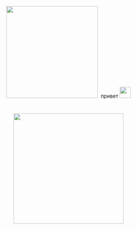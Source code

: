 <div id="Badges" align="center">
<img src="https://komarev.com/ghpvc/?username=CanIHaveOneBurger&label=Dishes+prepared&style=for-the-badge&color=c98f9b" alt=""/>
  
<div id="header" align="center">
  <img src="https://i.pinimg.com/originals/fa/14/27/fa1427d280b431afea5118a2b198f35f.gif" width="250"/>
<img
<h1>
  привет
  <img src="https://media.tenor.com/51qKk_jSjiEAAAAm/dead-plate-rody-lamoree.webp" width="30px"/>

<h1>
  <img 
    align="center"
src="https://i.pinimg.com/originals/83/1c/45/831c459a45e76ec4de6c44bd30061370.gif" width="300px"/>
